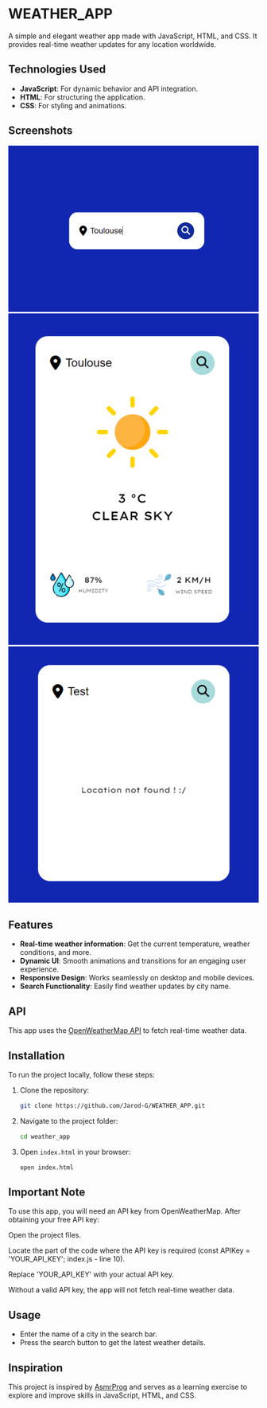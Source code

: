 # WEATHER_APP

A simple and elegant weather app made with JavaScript, HTML, and CSS. It provides real-time weather updates for any location worldwide.

## Technologies Used
- **JavaScript**: For dynamic behavior and API integration.
- **HTML**: For structuring the application.
- **CSS**: For styling and animations.

## Screenshots
![Screenshot of the Weather App 1](ressources/screenshots/screenshot1.png)
![Screenshot of the Weather App 2](ressources/screenshots/screenshot2.png)
![Screenshot of the Weather App 3](ressources/screenshots/screenshot3.png)

## Features
- **Real-time weather information**: Get the current temperature, weather conditions, and more.
- **Dynamic UI**: Smooth animations and transitions for an engaging user experience.
- **Responsive Design**: Works seamlessly on desktop and mobile devices.
- **Search Functionality**: Easily find weather updates by city name.

## API
This app uses the [OpenWeatherMap API](https://openweathermap.org/) to fetch real-time weather data.

## Installation
To run the project locally, follow these steps:

1. Clone the repository:
   ```bash
   git clone https://github.com/Jarod-G/WEATHER_APP.git
   ```

2. Navigate to the project folder:
   ```bash
   cd weather_app
   ```

3. Open `index.html` in your browser:
   ```bash
   open index.html
   ```

## Important Note

To use this app, you will need an API key from OpenWeatherMap. After obtaining your free API key:

Open the project files.

Locate the part of the code where the API key is required (const APIKey = 'YOUR_API_KEY'; index.js - line 10). 

Replace 'YOUR_API_KEY' with your actual API key.

Without a valid API key, the app will not fetch real-time weather data.

## Usage
- Enter the name of a city in the search bar.
- Press the search button to get the latest weather details.

## Inspiration

This project is inspired by [AsmrProg](www.youtube.com/watch?v=iILFBGm_I9M) and serves as a learning exercise to explore and improve skills in JavaScript, HTML, and CSS.